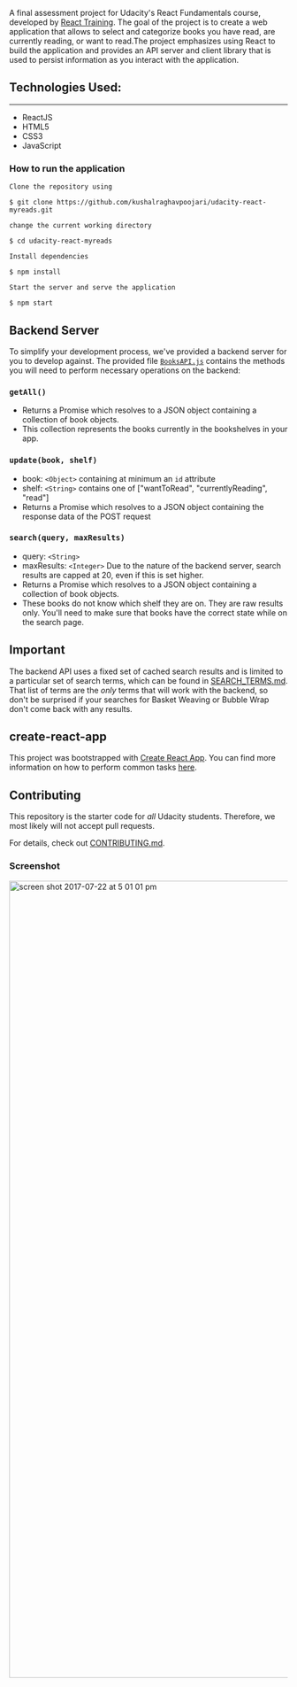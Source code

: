 A final assessment project for Udacity's React Fundamentals course, developed by [React Training](https://reacttraining.com). The goal of the project is to create a web application that allows to
select and categorize books you have read, are currently reading, or want to read.The project emphasizes using React to build the application and provides an API server and client library that is used to persist information as you interact with the application.

## Technologies Used:
---

* ReactJS
* HTML5
* CSS3
* JavaScript

### How to run the application

```
Clone the repository using 

$ git clone https://github.com/kushalraghavpoojari/udacity-react-myreads.git

change the current working directory

$ cd udacity-react-myreads

Install dependencies

$ npm install

Start the server and serve the application

$ npm start

```


## Backend Server

To simplify your development process, we've provided a backend server for you to develop against. The provided file [`BooksAPI.js`](src/BooksAPI.js) contains the methods you will need to perform necessary operations on the backend:

### `getAll()`
* Returns a Promise which resolves to a JSON object containing a collection of book objects.
* This collection represents the books currently in the bookshelves in your app.

### `update(book, shelf)`
* book: `<Object>` containing at minimum an `id` attribute
* shelf: `<String>` contains one of ["wantToRead", "currentlyReading", "read"]  
* Returns a Promise which resolves to a JSON object containing the response data of the POST request

### `search(query, maxResults)`
* query: `<String>`
* maxResults: `<Integer>` Due to the nature of the backend server, search results are capped at 20, even if this is set higher.
* Returns a Promise which resolves to a JSON object containing a collection of book objects.
* These books do not know which shelf they are on. They are raw results only. You'll need to make sure that books have the correct state while on the search page.

## Important
The backend API uses a fixed set of cached search results and is limited to a particular set of search terms, which can be found in [SEARCH_TERMS.md](SEARCH_TERMS.md). That list of terms are the _only_ terms that will work with the backend, so don't be surprised if your searches for Basket Weaving or Bubble Wrap don't come back with any results.

## create-react-app

This project was bootstrapped with [Create React App](https://github.com/facebookincubator/create-react-app). You can find more information on how to perform common tasks [here](https://github.com/facebookincubator/create-react-app/blob/master/packages/react-scripts/template/README.md).

## Contributing

This repository is the starter code for _all_ Udacity students. Therefore, we most likely will not accept pull requests.

For details, check out [CONTRIBUTING.md](CONTRIBUTING.md).

### Screenshot
<img width="1440" alt="screen shot 2017-07-22 at 5 01 01 pm" src="https://user-images.githubusercontent.com/25160251/28494528-7a1ff10e-6eff-11e7-8b30-1d3a4decedde.png">

